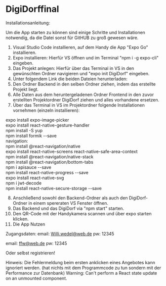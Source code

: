 # DigiDorffinal
Installationsanleitung:

Um die App starten zu können sind einige Schritte und Installationen notwendig, da die Datei sonst für GitHUB zu groß gewesen wäre.

1. Visual Studio Code installieren, auf dem Handy die App "Expo Go" installieren.
2. Expo installieren: Hierfür VS öffnen und im Terminal "npm i -g expo-cli" eingeben.
3. Das Projekt anlegen: Hierfür über das Terminal in VS in den gewünschten Ordner navigieren und "expo init DigiDorf" eingeben.
4. Unter folgendem Link die beiden Dateien herunterladen: 
5. Den Ordner Backend in den selben Ordner ziehen, indem das erstellte Projekt liegt.
6. Alle Daten aus dem heruntergeladenen Ordner Frontend in den zuvor erstellten Projektordner DigiDorf ziehen und alles vorhandene ersetzen.
7. Über das Terminal in VS im Projektordner folgende Installationen vornehmen (einzeln installieren):

expo install expo-image-picker <br>
expo install react-native-gesture-handler <br>
npm install -S yup <br>
npm install formik --save <br>
navigation: <br>
	npm install @react-navigation/native <br>
	expo install react-native-screens react-native-safe-area-context <br>
	npm install @react-navigation/native-stack <br>
npm install @react-navigation/bottom-tabs <br>
npm i apisauce --save <br>
npm install react-native-progress --save <br>
expo install react-native-svg <br>
npm i jwt-decode <br>
npm install react-native-secure-storage --save <br>

8. Anschließend sowohl den Backend-Ordner als auch den DigiDorf-Ordner in einem spereraten VS Fenster öffnen.
9. Das Backend und das DigiDorf via "npm start" starten.
10. Den QR-Code mit der Handykamera scannen und über expo starten klicken.
11. Die App Nutzen

Zugangsdaten:
email: Willi.wedel@web.de
pw: 12345

email: ffw@web.de
pw: 12345

Oder selbst registrieren!

Hinweis: Die Fehlermeldung beim ersten anklicken eines Angebotes kann ignoriert werden. (hat nichts mit dem Programmcode zu tun sondern mit der Performance zur Datenbank)
	Warning: Can't perform a React state update on an unmounted component.
